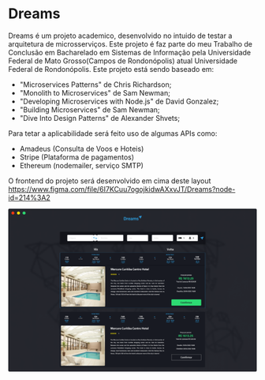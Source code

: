 # Dreams
Dreams é um projeto academico, desenvolvido no intuido de testar a arquitetura de microsserviços. Este projeto é faz parte do meu Trabalho de Conclusão em Bacharelado em Sistemas de Informação pela Universidade Federal de Mato Grosso(Campos de Rondonópolis) atual Universidade Federal de Rondonópolis.
Este projeto está sendo baseado em:  
* "Microservices Patterns" de Chris Richardson; 
* "Monolith to Microservices" de Sam Newman;
* "Developing Microservices with Node.js" de David Gonzalez;
*  "Building Microservices" de Sam Newman;
*  "Dive Into Design Patterns" de Alexander Shvets; 

Para tetar a aplicabilidade será feito uso de algumas APIs como:
* Amadeus (Consulta de Voos e Hoteis)
* Stripe (Plataforma de pagamentos)
* Ethereum (nodemailer, serviço SMTP)

O frontend do projeto será desenvolvido em cima deste layout https://www.figma.com/file/6I7KCuu7ogojkidwAXxvJT/Dreams?node-id=214%3A2

![Dreams](./common/assets/ui.png)

